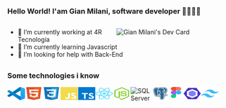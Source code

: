 ### Hello World! I'am Gian Milani, software developer 👋👨🏼‍💻
##
<a href="https://app.daily.dev/Gian_Milani">
    <img src="https://api.daily.dev/devcards/e2c5ea2d30ff4400b808ff4e6c2ffba5.png?r=znw" width="256" alt="Gian Milani's Dev Card" align="right"/>
</a>

- 🔭 I’m currently working at 4R Tecnologia
- 🌱 I’m currently learning Javascript
- 🤔 I’m looking for help with Back-End
##
<h3>Some technologies i know</h3>
<div style="display: flex" align="left">
  <img align="center" alt="VSCode" height="30" width="40" src="https://raw.githubusercontent.com/devicons/devicon/master/icons/vscode/vscode-original.svg">  
  <img align="center" alt="HTML5" height="30" width="40" src="https://raw.githubusercontent.com/devicons/devicon/master/icons/html5/html5-original.svg">
  <img align="center" alt="CSS3" height="30" width="40" src="https://raw.githubusercontent.com/devicons/devicon/master/icons/css3/css3-original.svg">
  <img align="center" alt="JavaScript" height="30" width="40" src="https://raw.githubusercontent.com/devicons/devicon/master/icons/javascript/javascript-plain.svg">
  <img align="center" alt="TypeScript" height="30" width="40" src="https://raw.githubusercontent.com/devicons/devicon/master/icons/typescript/typescript-plain.svg">
  <img align="center" alt="ReactJS" height="30" width="40" src="https://raw.githubusercontent.com/devicons/devicon/master/icons/react/react-original.svg">  
  <img align="center" alt="NodeJS" height="30" width="40" src="https://raw.githubusercontent.com/devicons/devicon/master/icons/nodejs/nodejs-original.svg">
  <img align="center" alt="SQLServer" height="40" width="50" src="https://cdn.jsdelivr.net/gh/devicons/devicon/icons/microsoftsqlserver/microsoftsqlserver-plain-wordmark.svg"/>
  <img align="center" alt="PostgreSQL" height="30" width="35" src="https://raw.githubusercontent.com/devicons/devicon/master/icons/postgresql/postgresql-plain.svg"/>
  <img align="center" alt="Figma" height="25" width="35" src="https://raw.githubusercontent.com/devicons/devicon/master/icons/figma/figma-original.svg"/>  
  <img align="center" alt="ESLint" height="30" width="40" src="https://raw.githubusercontent.com/devicons/devicon/master/icons/eslint/eslint-original.svg">
  <img align="center" alt="Tailwindcss" height="30" width="40" src="https://raw.githubusercontent.com/devicons/devicon/master/icons/tailwindcss/tailwindcss-plain.svg">
    
</div>
